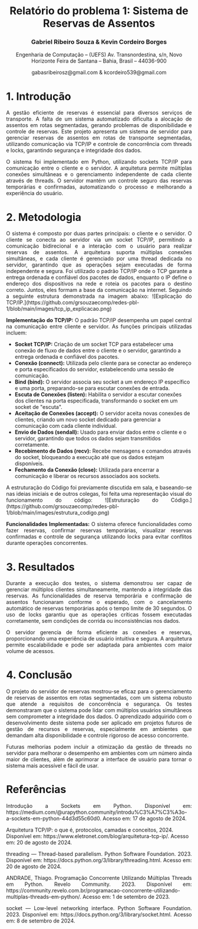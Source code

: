 <div align="center">
  <h1>
      Relatório do problema 1: Sistema de Reservas de Assentos
  </h1>

  <h3>
    Gabriel Ribeiro Souza & Kevin Cordeiro Borges
  </h3>

  <p>
    Engenharia de Computação – (UEFS)
    Av. Transnordestina, s/n, Novo Horizonte
    Feira de Santana – Bahia, Brasil – 44036-900
  </p>

  <center>gabasribeirosz@gmail.com & kcordeiro539@gmail.com</center>

</div>

# 1. Introdução

<p style="text-align: justify;">
  A gestão eficiente de reservas é essencial para diversos serviços de transporte. A falta de um sistema automatizado dificulta a alocação de assentos em rotas segmentadas, gerando problemas de disponibilidade e controle de reservas. Este projeto apresenta um sistema de servidor para gerenciar reservas de assentos em rotas de transporte segmentadas, utilizando comunicação via TCP/IP e controle de concorrência com threads e locks, garantindo segurança e integridade dos dados.
</p>

<p style="text-align: justify;">
  O sistema foi implementado em Python, utilizando sockets TCP/IP para comunicação entre o cliente e o servidor. A arquitetura permite múltiplas conexões simultâneas e o gerenciamento independente de cada cliente através de threads. O servidor mantém um controle seguro das reservas temporárias e confirmadas, automatizando o processo e melhorando a experiência do usuário.
</p>

# 2. Metodologia

<p style="text-align: justify;">
  O sistema é composto por duas partes principais: o cliente e o servidor. O cliente se conecta ao servidor via um socket TCP/IP, permitindo a comunicação bidirecional e a interação com o usuário para realizar reservas de assentos. A arquitetura suporta múltiplas conexões simultâneas, e cada cliente é gerenciado por uma thread dedicada no servidor, garantindo que as operações sejam executadas de forma independente e segura. Foi utilizado
o padrão TCP/IP onde o TCP garante a entrega ordenada e confiável dos pacotes de dados, enquanto o IP define o endereço dos dispositivos na rede e roteia os pacotes para o destino correto. Juntos, eles formam a base da comunicação na internet. Seguindo a seguinte estrutura demonstrada na imagem abaixo:
  ![Explicação do TCP/IP.](https://github.com/grsouzaecomp/redes-pbl-1/blob/main/images/tcp_ip_explicacao.png)
</p>

<p style="text-align: justify;">
  <b>Implementação do TCP/IP:</b> O padrão TCP/IP desempenha um papel central na comunicação entre cliente e servidor. As funções principais utilizadas incluem:
</p>

<ul>
  <li><b>Socket TCP/IP:</b> Criação de um socket TCP para estabelecer uma conexão de fluxo de dados entre o cliente e o servidor, garantindo a entrega ordenada e confiável dos pacotes.</li>
  <li><b>Conexão (connect):</b> Utilizada pelo cliente para se conectar ao endereço e porta especificados do servidor, estabelecendo uma sessão de comunicação.</li>
  <li><b>Bind (bind):</b> O servidor associa seu socket a um endereço IP específico e uma porta, preparando-se para escutar conexões de entrada.</li>
  <li><b>Escuta de Conexões (listen):</b> Habilita o servidor a escutar conexões dos clientes na porta especificada, transformando o socket em um socket de "escuta".</li>
  <li><b>Aceitação de Conexões (accept):</b> O servidor aceita novas conexões de clientes, criando um novo socket dedicado para gerenciar a comunicação com cada cliente individual.</li>
  <li><b>Envio de Dados (sendall):</b> Usado para enviar dados entre o cliente e o servidor, garantindo que todos os dados sejam transmitidos corretamente.</li>
  <li><b>Recebimento de Dados (recv):</b> Recebe mensagens e comandos através do socket, bloqueando a execução até que os dados estejam disponíveis.</li>
  <li><b>Fechamento da Conexão (close):</b> Utilizada para encerrar a comunicação e liberar os recursos associados aos sockets.</li>
</ul>

<p style="text-align: justify;">
  A estruturação do Código foi previamente discutida em sala, e baseando-se nas ideias iniciais e de outros colegas, foi feita uma representação visual do funcionamento do código:
  ![Estruturação do Código.](https://github.com/grsouzaecomp/redes-pbl-1/blob/main/images/estrutura_codigo.png)
</p>

<p style="text-align: justify;">
  <b>Funcionalidades Implementadas:</b> O sistema oferece funcionalidades como fazer reservas, confirmar reservas temporárias, visualizar reservas confirmadas e controle de segurança utilizando locks para evitar conflitos durante operações concorrentes.
</p>

# 3. Resultados

<p style="text-align: justify;">
  Durante a execução dos testes, o sistema demonstrou ser capaz de gerenciar múltiplos clientes simultaneamente, mantendo a integridade das reservas. As funcionalidades de reserva temporária e confirmação de assentos funcionaram conforme o esperado, com o cancelamento automático de reservas temporárias após o tempo limite de 30 segundos. O uso de locks garantiu que as operações críticas fossem executadas corretamente, sem condições de corrida ou inconsistências nos dados.
</p>

<p style="text-align: justify;">
  O servidor gerencia de forma eficiente as conexões e reservas, proporcionando uma experiência de usuário intuitiva e segura. A arquitetura permite escalabilidade e pode ser adaptada para ambientes com maior volume de acessos.
</p>

# 4. Conclusão

<p style="text-align: justify;">
  O projeto do servidor de reservas mostrou-se eficaz para o gerenciamento de reservas de assentos em rotas segmentadas, com um sistema robusto que atende a requisitos de concorrência e segurança. Os testes demonstraram que o sistema pode lidar com múltiplos usuários simultâneos sem comprometer a integridade dos dados. O aprendizado adquirido com o desenvolvimento deste sistema pode ser aplicado em projetos futuros de gestão de recursos e reservas, especialmente em ambientes que demandam alta disponibilidade e controle rigoroso de acesso concorrente.
</p>

<p style="text-align: justify;">
  Futuras melhorias podem incluir a otimização da gestão de threads no servidor para melhorar o desempenho em ambientes com um número ainda maior de clientes, além de aprimorar a interface de usuário para tornar o sistema mais acessível e fácil de usar.
</p>

# Referências

<p style="text-align: justify;">
  Introdução a Sockets em Python. Disponível em: https://medium.com/@urapython.community/introdu%C3%A7%C3%A3o-a-sockets-em-python-44d3d55c60d0. Acesso em: 17 de agosto de 2024.
</p>

<p styler="text-align: justify;">
  Arquitetura TCP/IP: o que é, protocolos, camadas e conceitos, 2024. Disponível em: https://www.eletronet.com/blog/arquitetura-tcp-ip/. Acesso em: 20 de agosto de 2024.
</p>

<p style="text-align: justify;">
  threading — Thread-based parallelism. Python Software Foundation. 2023. Disponível em: https://docs.python.org/3/library/threading.html. Acesso em: 20 de agosto de 2024.
</p>

<p style="text-align: justify;">
  ANDRADE, Thiago. Programação Concorrente Utilizando Múltiplas Threads em Python. Revelo Community. 2023. Disponível em: https://community.revelo.com.br/programacao-concorrente-utilizando-multiplas-threads-em-python/. Acesso em: 1 de setembro de 2023.
</p>

<p style="text-align: justify;">
  socket — Low-level networking interface. Python Software Foundation. 2023. Disponível em: https://docs.python.org/3/library/socket.html. Acesso em: 8 de setembro de 2024.
</p>
